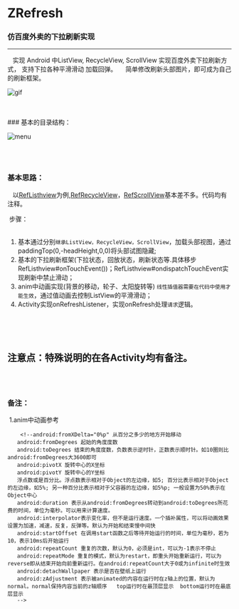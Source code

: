 # ZRefresh
### 仿百度外卖的下拉刷新实现
------
    实现 Android 中ListView, RecycleView, ScrollView 实现百度外卖下拉刷新方式， 支持下拉各种平滑滑动 加载回弹。
    
简单修改刷新头部图片，即可成为自己的刷新框架。

![gif](https://github.com/zetaoWu/ZRefresh/blob/master/imgs/2.gif)

<br>
<br>
### 基本的目录结构：

![menu](https://github.com/zetaoWu/ZRefresh/blob/master/imgs/menu.png)


<br>
<br>

### 基本思路：
    以[RefListhview](https://github.com/zetaoWu/ZRefresh/blob/master/app/src/main/java/com/nick/wzt/likerefresh/list/RefListhview.java)为例,[RefRecycleView](https://github.com/zetaoWu/ZRefresh/blob/master/app/src/main/java/com/nick/wzt/likerefresh/recycle/RefRecycleView.java)，[RefScrollView](https://github.com/zetaoWu/ZRefresh/blob/master/app/src/main/java/com/nick/wzt/likerefresh/scroll/RefScrollView.java)基本差不多。代码均有注释。

  步骤：<br>  
  1. 基本通过分别`继承ListView，RecycleView，ScrollView`，加载头部视图，通过paddingTop(0,-headHeight,0,0)将头部试图隐藏; <br>
  2. 基本的下拉刷新框架(下拉状态，回放状态，刷新状态等.具体移步RefListhview#onTouchEvent())；RefListhview#ondispatchTouchEvent实现刷新中禁止滑动；<br>
  3. anim中动画实现(背景的移动，轮子、太阳旋转等) `线性插值器需要在代码中使用才能生效`，通过值动画去控制ListView的平滑滑动；<br>
 4. Activity实现onRefreshListener，实现onRefresh处理`请求`逻辑。<br>  

<br>
<br>

## 注意点：特殊说明的在各Activity均有备注。


<br>
<br>

### 备注：
  1.anim中动画参考
 ```
     <!--android:fromXDelta="0%p" 从百分之多少的地方开始移动
    android:fromDegrees 起始的角度度数
    android:toDegrees 结束的角度度数，负数表示逆时针，正数表示顺时针。如10圈则比android:fromDegrees大3600即可
    android:pivotX 旋转中心的X坐标
    android:pivotY 旋转中心的Y坐标
    浮点数或是百分比。浮点数表示相对于Object的左边缘，如5; 百分比表示相对于Object的左边缘，如5%; 另一种百分比表示相对于父容器的左边缘，如5%p; 一般设置为50%表示在Object中心
    android:duration 表示从android:fromDegrees转动到android:toDegrees所花费的时间，单位为毫秒。可以用来计算速度。
    android:interpolator表示变化率，但不是运行速度。一个插补属性，可以将动画效果设置为加速，减速，反复，反弹等。默认为开始和结束慢中间快
    android:startOffset 在调用start函数之后等待开始运行的时间，单位为毫秒，若为10，表示10ms后开始运行
    android:repeatCount 重复的次数，默认为0，必须是int，可以为-1表示不停止
    android:repeatMode 重复的模式，默认为restart，即重头开始重新运行，可以为reverse即从结束开始向前重新运行。在android:repeatCount大于0或为infinite时生效
    android:detachWallpaper 表示是否在壁纸上运行
    android:zAdjustment 表示被animated的内容在运行时在z轴上的位置，默认为normal。normal保持内容当前的z轴顺序   top运行时在最顶层显示  bottom运行时在最底层显示
    -->
 ```












